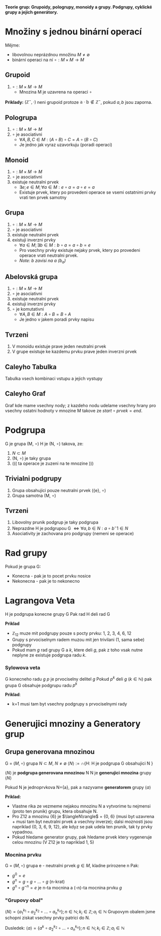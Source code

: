 **Teorie grup: Grupoidy, pologrupy, monoidy a grupy. Podgrupy, cyklické grupy a jejich generátory.**

# Množiny s jednou binární operací
Mějme:
- libovolnou neprázdnou množinu $M \ne \emptyset$
- binární operaci na ní $\circ : M \times M \rightarrow M$
## Grupoid 
1. $\circ : M \times M \rightarrow M$
	- Mnozina M je uzavrena na operaci $\circ$

**Priklady:**
$(\mathbb{Z}^-, \cdot)$ neni grupoid protoze $\mathbb{a} \cdot \mathbb{b} \notin \mathbb{Z}^-$, pokud $a, b$ jsou zaporna.

## Pologrupa
1. $\circ : M \times M \rightarrow M$
2. $\circ$ je asociativni
	- $\forall A, B, C \in M: (A \circ B) \circ C = A \circ (B \circ C)$
	- Je jedno jak vyraz uzavorkuju (poradi operaci)
## Monoid
1. $\circ : M \times M \rightarrow M$
2. $\circ$ je asociativni
3. existuje neutralni prvek
	- $\exists e; e \in M; \forall a \in M: e \circ a = a \circ e = a$
	- Existuje prvek, ktery po provedeni operace se vsemi ostatnimi prvky vrati ten prvek samotny
## Grupa
1. $\circ : M \times M \rightarrow M$
2. $\circ$ je asociativni
3. existuje neutralni prvek
4. existuji inverzni prvky
	- $\forall a \in M; \exists b \in M: b\circ a = a \circ b = e$
	- Pro vsechny prvky existuje nejaky prvek, ktery po provedeni operace vrati neutralni prvek.
	- *Note: b zavisi na a ($b_a$)*
## Abelovská grupa
1. $\circ : M \times M \rightarrow M$
2. $\circ$ je asociativni
3. existuje neutralni prvek
4. existuji inverzni prvky
5. $\circ$ je komutativni
	- $\forall A, B \in M: A \circ B = B \circ A$
	- Je jedno v jakem poradi prvky napisu

## Tvrzeni
1. V monoidu existuje prave jeden neutralni prvek
2. V grupe existuje ke kazdemu prvku prave jeden inverzni prvek


## Caleyho Tabulka
Tabulka vsech kombinaci vstupu a jejich vystupy
## Caleyho Graf
Graf kde mame vsechny nody; z kazdeho nodu udelame vsechny hrany pro vsechny ostatni hodnoty v mnozine M takove ze $start \circ prvek = end$.

# Podgrupa
G je grupa (M, $\circ$)
H je (N, $\circ$) takova, ze:
1. $N \subset M$
2. (N, $\circ$) je taky grupa
3. ((( ta operace je zuzeni na te mnozine )))

## Trivialni podgrupy
1. Grupa obsahujici pouze neutralni prvek ({e}, $\circ$)
2. Grupa samotna (M, $\circ$)

## Tvrzeni
1. Libovolny prunik podgrup je taky podgrupa
2. Neprazdne H je podgrupou G $\iff \forall a, b \in N: a \circ b^-1 \in N$
3. Asociativity je zachovana pro podgrupy (nemeni se operace)

# Rad grupy
Pokud je grupa G:
- Konecna - pak je to pocet prvku nosice
- Nekonecna - pak je to nekonecno

# Lagrangova Veta
H je podgrupa konecne grupy G
Pak rad H deli rad G

**Priklad**
- $\mathbb{Z}_{12}$ muze mit podgrupy pouze s pocty prvku: 1, 2, 3, 4, 6, 12
- Grupy s prvociselnym radem muzou mit jen trivilani (1, sama sebe) podgrupy
- Pokud mam $g$ rad grupy G a $k$, ktere deli $g$, pak z toho vsak nutne neplyne ze existuje podgrupa radu $k$.

### Sylowova veta
G konecneho radu $g$
$p$ je prvociselny delitel $g$
Pokud $p^k$ deli $g$ ($k \in \mathbb{N}$)
pak grupa G obsahuje podgrupu radu $p^k$

**Priklad**:
- k=1 musi tam byt vsechny podgrupy s prvociselnymi rady


# Generujici mnoziny a Generatory grup

## Grupa generovana mnozinou
G = $(M, \circ)$ grupa
$N \subset M$, $N \ne \emptyset$
$\langle N \rangle := \cap{}{\{H:}$ H je podgrupa G obsahujici N $\}$

$\langle N \rangle$ je **podgrupa generovana mnozinou** N
N je **generujici mnozina** grupy $\langle N \rangle$

Pokud N je jednoprvkova N={a}, pak a nazyvame **generatorem** grupy $\langle a \rangle$


**Priklad:**
- Vlastne rika ze vezmeme nejakou mnozinu N a vytvorime tu nejmensi (proto ten prunik) grupu, ktera obsahuje N.
- Pro Z12 a mnozinu {6} je $\langleN\rangle$ = {0, 6} (musi byt uzavrena + musi tam byt neutralni prvek a vsechny inverze); dalsi moznosti jsou napriklad {0, 3, 6, 9, 12}, ale kdyz se pak udela ten prunik, tak ty prvky vypadnou.
- Pokud hledame generator grupy, pak hledame prvek ktery vygeneruje celou mnozinu (V Z12 je to napriklad 1, 5)

### Mocnina prvku
G = $(M, \circ)$ grupa
e - neutralni prvek
$g \in M$, kladne prirozene n
Pak:
- $g^0 = e$
- $g^n = g \circ g \circ ... \circ g$ (n-krat)
- $g^n \circ g^{-n} = e$
je n-ta mocnina a (-n)-ta mocnina prvku $g$


### "Grupovy obal"
$\langle N \rangle = \{ a^{k_1}_1 \circ  a^{k_2}_2 \circ ... \circ a^{k_n}_n \}; n \in \mathbb{N}; k_i \in \mathbb{Z}; a_i \in \mathbb{N}$
Grupovym obalem jsme schopni ziskat vsechny prvky patrici do N.

Dusledek: $\langle a \rangle = \{ a^{k} \circ  a^{k_2}_2 \circ ... \circ a^{k_n}_n \}; n \in \mathbb{N}; k_i \in \mathbb{Z}; a_i \in \mathbb{N}$
